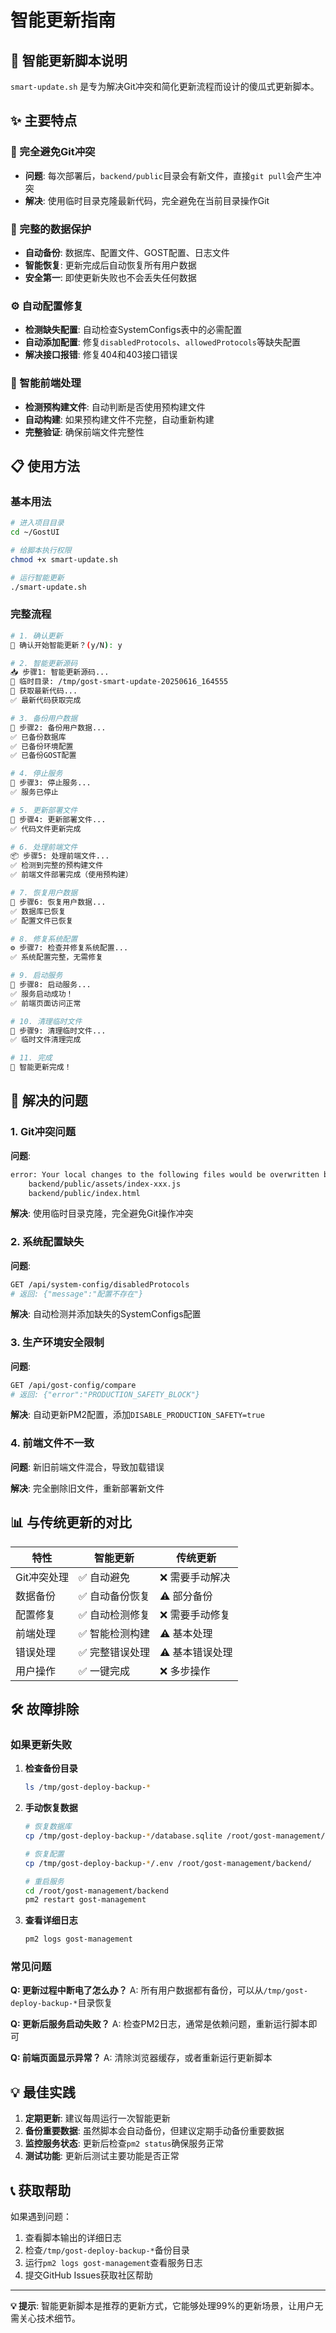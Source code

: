 # 智能更新指南

## 🚀 智能更新脚本说明

`smart-update.sh` 是专为解决Git冲突和简化更新流程而设计的傻瓜式更新脚本。

## ✨ 主要特点

### 🔧 完全避免Git冲突
- **问题**: 每次部署后，`backend/public`目录会有新文件，直接`git pull`会产生冲突
- **解决**: 使用临时目录克隆最新代码，完全避免在当前目录操作Git

### 💾 完整的数据保护
- **自动备份**: 数据库、配置文件、GOST配置、日志文件
- **智能恢复**: 更新完成后自动恢复所有用户数据
- **安全第一**: 即使更新失败也不会丢失任何数据

### ⚙️ 自动配置修复
- **检测缺失配置**: 自动检查SystemConfigs表中的必需配置
- **自动添加配置**: 修复`disabledProtocols`、`allowedProtocols`等缺失配置
- **解决接口报错**: 修复404和403接口错误

### 🎯 智能前端处理
- **检测预构建文件**: 自动判断是否使用预构建文件
- **自动构建**: 如果预构建文件不完整，自动重新构建
- **完整验证**: 确保前端文件完整性

## 📋 使用方法

### 基本用法
```bash
# 进入项目目录
cd ~/GostUI

# 给脚本执行权限
chmod +x smart-update.sh

# 运行智能更新
./smart-update.sh
```

### 完整流程
```bash
# 1. 确认更新
🤔 确认开始智能更新？(y/N): y

# 2. 智能更新源码
📥 步骤1: 智能更新源码...
📁 临时目录: /tmp/gost-smart-update-20250616_164555
🔄 获取最新代码...
✅ 最新代码获取完成

# 3. 备份用户数据
💾 步骤2: 备份用户数据...
✅ 已备份数据库
✅ 已备份环境配置
✅ 已备份GOST配置

# 4. 停止服务
🛑 步骤3: 停止服务...
✅ 服务已停止

# 5. 更新部署文件
🔄 步骤4: 更新部署文件...
✅ 代码文件更新完成

# 6. 处理前端文件
📦 步骤5: 处理前端文件...
✅ 检测到完整的预构建文件
✅ 前端文件部署完成（使用预构建）

# 7. 恢复用户数据
🔄 步骤6: 恢复用户数据...
✅ 数据库已恢复
✅ 配置文件已恢复

# 8. 修复系统配置
⚙️ 步骤7: 检查并修复系统配置...
✅ 系统配置完整，无需修复

# 9. 启动服务
🚀 步骤8: 启动服务...
✅ 服务启动成功！
✅ 前端页面访问正常

# 10. 清理临时文件
🧹 步骤9: 清理临时文件...
✅ 临时文件清理完成

# 11. 完成
🎉 智能更新完成！
```

## 🔧 解决的问题

### 1. Git冲突问题
**问题**: 
```bash
error: Your local changes to the following files would be overwritten by merge:
    backend/public/assets/index-xxx.js
    backend/public/index.html
```

**解决**: 使用临时目录克隆，完全避免Git操作冲突

### 2. 系统配置缺失
**问题**:
```bash
GET /api/system-config/disabledProtocols
# 返回: {"message":"配置不存在"}
```

**解决**: 自动检测并添加缺失的SystemConfigs配置

### 3. 生产环境安全限制
**问题**:
```bash
GET /api/gost-config/compare
# 返回: {"error":"PRODUCTION_SAFETY_BLOCK"}
```

**解决**: 自动更新PM2配置，添加`DISABLE_PRODUCTION_SAFETY=true`

### 4. 前端文件不一致
**问题**: 新旧前端文件混合，导致加载错误

**解决**: 完全删除旧文件，重新部署新文件

## 📊 与传统更新的对比

| 特性 | 智能更新 | 传统更新 |
|------|----------|----------|
| Git冲突处理 | ✅ 自动避免 | ❌ 需要手动解决 |
| 数据备份 | ✅ 自动备份恢复 | ⚠️ 部分备份 |
| 配置修复 | ✅ 自动检测修复 | ❌ 需要手动修复 |
| 前端处理 | ✅ 智能检测构建 | ⚠️ 基本处理 |
| 错误处理 | ✅ 完整错误处理 | ⚠️ 基本错误处理 |
| 用户操作 | ✅ 一键完成 | ❌ 多步操作 |

## 🛠️ 故障排除

### 如果更新失败

1. **检查备份目录**
   ```bash
   ls /tmp/gost-deploy-backup-*
   ```

2. **手动恢复数据**
   ```bash
   # 恢复数据库
   cp /tmp/gost-deploy-backup-*/database.sqlite /root/gost-management/backend/database/
   
   # 恢复配置
   cp /tmp/gost-deploy-backup-*/.env /root/gost-management/backend/
   
   # 重启服务
   cd /root/gost-management/backend
   pm2 restart gost-management
   ```

3. **查看详细日志**
   ```bash
   pm2 logs gost-management
   ```

### 常见问题

**Q: 更新过程中断电了怎么办？**
A: 所有用户数据都有备份，可以从`/tmp/gost-deploy-backup-*`目录恢复

**Q: 更新后服务启动失败？**
A: 检查PM2日志，通常是依赖问题，重新运行脚本即可

**Q: 前端页面显示异常？**
A: 清除浏览器缓存，或者重新运行更新脚本

## 💡 最佳实践

1. **定期更新**: 建议每周运行一次智能更新
2. **备份重要数据**: 虽然脚本会自动备份，但建议定期手动备份重要数据
3. **监控服务状态**: 更新后检查`pm2 status`确保服务正常
4. **测试功能**: 更新后测试主要功能是否正常

## 📞 获取帮助

如果遇到问题：
1. 查看脚本输出的详细日志
2. 检查`/tmp/gost-deploy-backup-*`备份目录
3. 运行`pm2 logs gost-management`查看服务日志
4. 提交GitHub Issues获取社区帮助

---

**💡 提示**: 智能更新脚本是推荐的更新方式，它能够处理99%的更新场景，让用户无需关心技术细节。

